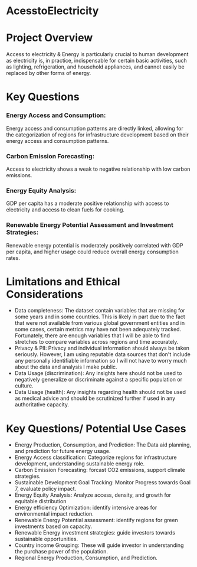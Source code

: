 # AcesstoElectricity

# Project Overview
Access to electricity & Energy is particularly crucial to human development as electricity is, in practice, indispensable for certain basic activities, such as lighting, refrigeration, and household appliances, and cannot easily be replaced by other forms of energy. 

# Key  Questions

### Energy Access and Consumption:
Energy access and consumption patterns are directly linked, allowing for the categorization of regions for infrastructure development based on their energy access and consumption patterns. 
### Carbon Emission Forecasting:
Access to electricity shows a weak to negative relationship with low carbon emissions.
### Energy Equity Analysis:
GDP per capita has a moderate positive relationship with access to electricity and access to clean fuels for cooking.
### Renewable Energy Potential Assessment and Investment Strategies:
Renewable energy potential is moderately positively correlated with GDP per capita, and higher usage could reduce overall energy consumption rates. 


# Limitations and Ethical Considerations
- Data completeness: The dataset contain variables that are missing for some years and in some countries. This is likely in part due to the fact that were not available from various global government entities and in some cases, certain metrics may have not been adequately tracked. Fortunately, there are enough variables that I will be able to find stretches to compare variables across regions and time accurately.
- Privacy & PII: Privacy and individual information should always be taken seriously. However, I am using reputable data sources that don't include any personally identifiable information so I will not have to worry much about the data and analysis I make public.
- Data Usage (discrimination): Any insights here should not be used to negatively generalize or discriminate against a specific population or culture.
 - Data Usage (health): Any insights regarding health should not be used as medical advice and should be scrutinized further if used in any authoritative   capacity.

# Key Questions/ Potential Use Cases
- Energy Production, Consumption, and Prediction: The Data aid planning, and prediction for future energy usage.
- Energy Access classification: Categorize regions for infrastructure development, understanding sustainable energy role.
- Carbon Emission Forecasting: forcast CO2 emissions, support climate strategies.
- Sustainable Development Goal Tracking: Monitor Progress towards Goal 7, evaluate policy  impact.
- Energy Equity Analysis: Analyze access, density, and growth for equitable distribution 
- Energy efficiency Optimization: identify intensive areas for environmental impact reduction.
- Renewable Energy Potential assessment: identify regions for green investments based on capacity.
- Renewable Energy investment strategies: guide investors towards sustainable opportunities.
- Country income Grouping: These will guide investor in understanding the purchase power of the population.
- Regional Energy Production, Consumption, and Prediction.

